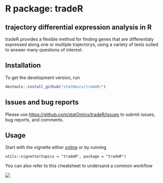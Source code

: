 # R package: tradeR
## **tra**jectory **d**ifferential **e**xpression analysis in **R**

tradeR provides a flexible method for finding genes that are differentialy expressed along one or multiple trajectorys, using a variety of tests suited to answer many questions of interest.

## Installation

To get the development version, run 
```r
devtools::install_github("statOmics/tradeR/")
```

## Issues and bug reports

Please use https://github.com/statOmics/tradeR/issues to submit issues, bug reports, and comments.

## Usage 

Start with the vignette either [online](https://statOmics.github.io/tradeR/) or by running
```{r}
utils::vignette(topics = "tradeR", package = "tradeR")
```

You can also refer to this cheatsheet to undersand a common workflow

![](vignettes/cheatsheet.tiff)
